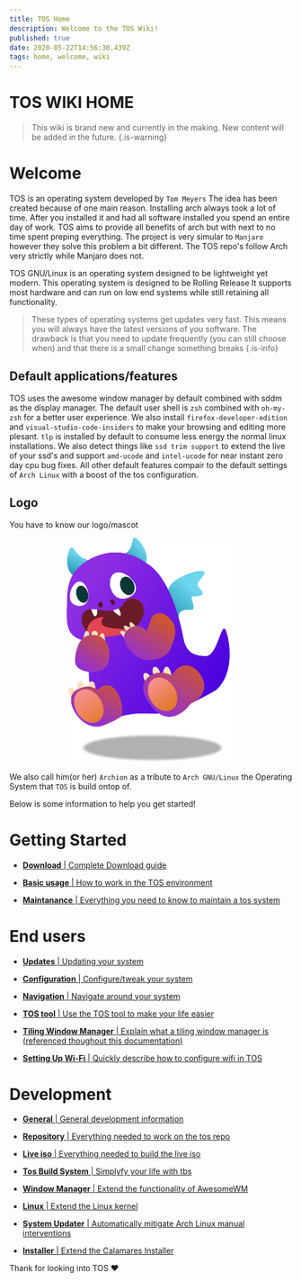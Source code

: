```yaml
---
title: TOS Home
description: Welcome to the TOS Wiki!
published: true
date: 2020-05-22T14:56:30.439Z
tags: home, welcome, wiki
---
```


# TOS WIKI HOME
> This wiki is brand new and currently in the making.
> New content will be added in the future.
{.is-warning}


# Welcome
TOS is an operating system developed by `Tom Meyers`
The idea has been created because of one main reason.
Installing arch always took a lot of time.
After you installed it and had all software installed you spend an entire day of work.
TOS aims to provide all benefits of arch but with next to no time spent preping everything.
The project is very simular to `Manjaro` however they solve this problem a bit different.
The TOS repo's follow Arch very strictly while Manjaro does not.

TOS GNU/Linux is an operating system designed to be lightweight yet modern.
This operating system is designed to be Rolling Release It supports most hardware and can run on low end systems while still retaining all functionality.

> These types of operating systems get updates very fast. This means you will always have the latest versions of you software. The drawback is that you need to update frequently (you can still choose when) and that there is a small change something breaks
{.is-info}

## Default applications/features

TOS uses the awesome window manager by default combined with sddm as the display manager.
The default user shell is `zsh` combined with `oh-my-zsh` for a better user experience.
We also install `firefox-developer-edition` and `visual-studio-code-insiders` to make your browsing and editing more plesant.
`tlp` is installed by default to consume less energy the normal linux installations.
We also detect things like `ssd trim support` to extend the live of your ssd's and support `amd-ucode` and `intel-ucode` for near instant zero day cpu bug fixes.
All other default features compair to the default settings of `Arch Linux` with a boost of the tos configuration.

## Logo

You have to know our logo/mascot

<p align="center">
  <a href="https://github.com/ODEX-TOS">
    <img src="/branding/tos_logo.png" alt="Logo" width="300" height="400">
  </a>
</p>

We also call him(or her) `Archion` as a tribute to `Arch GNU/Linux` the Operating System that `TOS` is build ontop of.

Below is some information to help you get started!

# Getting Started
- [**Download** | Complete Download guide](/start/download)

- [**Basic usage** | How to work in the TOS environment](/start/basics)

- [**Maintanance** | Everything you need to know to maintain a tos system](/start/maintain)


# End users

- [**Updates** | Updating your system](/user/update)

- [**Configuration** | Configure/tweak your system](/user/config)

- [**Navigation** | Navigate around your system](/user/navigate)

- [**TOS tool** | Use the TOS tool to make your life easier](/user/tool)

- [**Tiling Window Manager** | Explain what a tiling window manager is (referenced thoughout this documentation)](/user/tiling)

- [**Setting Up Wi-Fi** | Quickly describe how to configure wifi in TOS](/user/wifi)


# Development

- [**General** | General development information](/dev/general)

- [**Repository** | Everything needed to work on the tos repo](/dev/repo)

- [**Live iso** | Everything needed to build the live iso](/dev/iso)

- [**Tos Build System** | Simplyfy your life with tbs](/dev/tbs)

- [**Window Manager** | Extend the functionality of AwesomeWM](/dev/awesome)

- [**Linux** | Extend the Linux kernel](/dev/linux)

- [**System Updater** | Automatically mitigate Arch Linux manual interventions](/dev/update)

- [**Installer** | Extend the Calamares Installer](/dev/calamares)


Thank for looking into TOS :heart:




